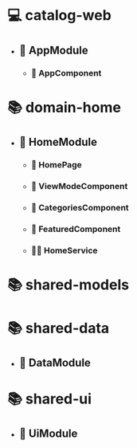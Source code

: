 # 💻 catalog-web

- ## 📕 AppModule

  - ### 📄 AppComponent

# 📚 domain-home

- ## 📗 HomeModule

  - ### 📄 HomePage

  - ### 🦠 ViewModeComponent

  - ### 🦠 CategoriesComponent

  - ### 🦠 FeaturedComponent

  - ### 👷‍♂️ HomeService

# 📚 shared-models

# 📚 shared-data

- ## 📘 DataModule

# 📚 shared-ui

- ## 📘 UiModule
